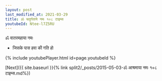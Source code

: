 ```yaml
---
layout: post
last_modified_at: 2021-03-29
title: ॐ चतुर्गताये नमः १०८ टाइम्स
youtubeId: Ntee-l7Z5RU
---
```

 
 
 ॐ वातरमहाया नमः  
 
 -  जिसके पास हवा की गति हो 
 
  
 
  
 
 
 
 
 
 


{% include youtubePlayer.html id=page.youtubeId %}
 
[Next]({{ site.baseurl }}{% link  split2/_posts/2015-05-03-ॐ आश्रमाया नमः १०८ टाइम्स.md%})
 
